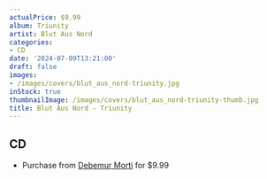 ```yaml
---
actualPrice: $9.99
album: Triunity
artist: Blut Aus Nord
categories:
- CD
date: '2024-07-09T13:21:00'
draft: false
images:
- /images/covers/blut_aus_nord-triunity.jpg
inStock: true
thumbnailImage: /images/covers/blut_aus_nord-triunity-thumb.jpg
title: Blut Aus Nord - Triunity
---
```


## CD
* Purchase from [Debemur Morti](https://debemurmorti.aisamerch.com/item/74830) for $9.99
